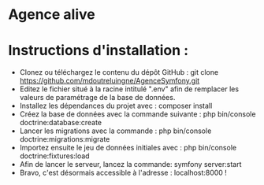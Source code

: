 # Agence alive

# Instructions d'installation :
+ Clonez ou téléchargez le contenu du dépôt GitHub : git clone https://github.com/mdoutreluingne/AgenceSymfony.git
+ Editez le fichier situé à la racine intitulé ".env" afin de remplacer les valeurs de paramétrage de la base de données.
+ Installez les dépendances du projet avec : composer install
+ Créez la base de données avec la commande suivante : php bin/console doctrine:database:create
+ Lancer les migrations avec la commande : php bin/console doctrine:migrations:migrate
+ Importez ensuite le jeu de données initiales avec : php bin/console doctrine:fixtures:load
+ Afin de lancer le serveur, lancez la commande: symfony server:start
+ Bravo, c'est désormais accessible à l'adresse : localhost:8000 !
